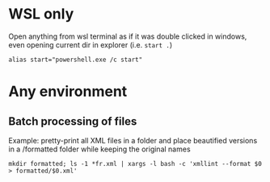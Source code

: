 # WSL only

Open anything from wsl terminal as if it was double clicked in windows, even opening current dir in explorer (i.e. `start .`)

```
alias start="powershell.exe /c start"
```

# Any environment

## Batch processing of files

Example: pretty-print all XML files in a folder and place beautified versions in a /formatted folder while keeping the original names

```
mkdir formatted; ls -1 *fr.xml | xargs -l bash -c 'xmllint --format $0 > formatted/$0.xml'
```

